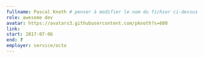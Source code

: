 ```yaml
---
fullname: Pascal Knoth # penser à modifier le nom du fichier ci-dessus !
role: awesome dev
avatar: https://avatars3.githubusercontent.com/pknoth?s=600
link:
start: 2017-07-06
end: ?
employer: service/octo
---
```


